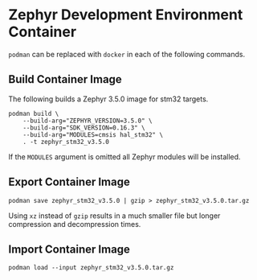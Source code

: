 # Zephyr Development Environment Container

`podman` can be replaced with `docker` in each of the following commands.

## Build Container Image

The following builds a Zephyr 3.5.0 image for stm32 targets.

``` shell
podman build \
	--build-arg="ZEPHYR_VERSION=3.5.0" \
	--build-arg="SDK_VERSION=0.16.3" \
	--build-arg="MODULES=cmsis hal_stm32" \
	. -t zephyr_stm32_v3.5.0
```

If the `MODULES` argument is omitted all Zephyr modules will be installed.

## Export Container Image

``` shell
podman save zephyr_stm32_v3.5.0 | gzip > zephyr_stm32_v3.5.0.tar.gz
```

Using `xz` instead of `gzip` results in a much smaller file but longer
compression and decompression times.

## Import Container Image

``` shell
podman load --input zephyr_stm32_v3.5.0.tar.gz
```
